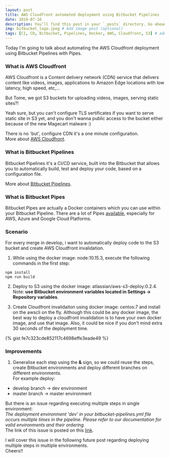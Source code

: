 ```yaml
---
layout: post
title: AWS Cloudfront automated deployment using Bitbucket Pipelines
date: 2019-07-16
description: You’ll find this post in your `_posts` directory. Go ahead and edit it and re-build the site to see your changes. # Add post description (optional)
img: bitbucket_logo.jpeg # Add image post (optional)
tags: [CI, CD, Bitbucket, Pipelines, Docker, AWS, Cloudfront, S3] # add tag
---
```


Today I'm going to talk about automating the AWS Cloudfront deployment using Bitbucket Pipelines with Pipes.

### What is AWS Cloudfront

AWS Cloudfront is a Content delivery network (CDN) service that delivers content like videos, images, applications to
Amazon Edge locations with low latency, high speed, etc,...  

But Tome, we got S3 buckets for uploading videos, images, serving static sites?!

Yeah sure, but you can't configure TLS sertificates if you want to serve static site in S3 yet, and you don't wanna public access to the bucket either because of the new Magecart malware :)

There is no 'but', configure CDN it's a one minute configuraiton.  
More about [AWS Cloudfront](https://aws.amazon.com/cloudfront/).

### What is Bitbucket Pipelines

Bitbucket Pipelines it's a CI/CD service, built into the Bitbucket that allows you to automatically build, test and deploy your code, based on a configuration file.

More about [Bitbucket Pipelines](https://bitbucket.org/product/features/pipelines).

### What is Bitbucket Pipes

Bitbucket Pipes are actually a Docker containers which you can use within your Bitbucket Pipeline.
There are a lot of Pipes [available](https://confluence.atlassian.com/bitbucket/build-test-and-deploy-with-pipelines-792496469.html), especially for AWS, Azure and Google Cloud Platforms.

### Scenario

For every merge in develop, i want to automatically deploy code to the S3 bucket and create AWS Cloudfront invalidation.

1. While using the docker image: node:10.15.3, execute the following commands in the first step:
```console
npm install
npm run build
```

2. Deploy to S3 using the docker image: atlassian/aws-s3-deploy:0.2.4.  
Note: **use Bitbucket environment variables located in Settings -> Repository variables**.

3. Create Cloudfront invalidaiton using docker image: centos:7 and install on the awscli on the fly. Although this could be any docker image, the best way to deploy a cloudfront invalidation is to have your own docker image, and use that image. Also, it could be nice if you don't mind extra 30 seconds of the deployment time.

{% gist fe7c323cde852117c4698effe3eade49 %}


### Improvements

1. Generalise each step using the **&** sign, so we could reuse the steps, create Bitbucket environments and deploy different branches on different environments.  
For example deploy:  
* develop branch -> dev environment
* master branch -> master environment  
  
But there is an issue regarding executing multiple steps in single environment:  
*The deployment environment 'dev' in your bitbucket-pipelines.yml file occurs multiple times in the pipeline. Please refer to our documentation for valid environments and their ordering.*  
The link of this issue is posted on this [link](https://community.atlassian.com/t5/Bitbucket-questions/The-deployment-environment-test-in-your-bitbucket-pipelines-yml/qaq-p/971584).  

I will cover this issue in the following future post regarding deploying multiple steps in multiple environments.  
Cheers!!